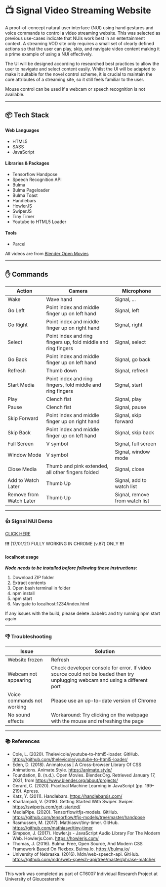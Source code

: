 # :tv: Signal Video Streaming Website

A proof-of-concept natural user interface (NUI) using hand gestures and voice commands to control a video streaming website. This was selected as previous use-cases indicate that NUIs work best in an entertainment context. A streaming VOD site only requires a small set of clearly defined actions so that the user can play, skip, and navigate video content making it a prime example of using a NUI effectively.

The UI will be designed according to researched best practices to allow the user to navigate and select content easily. Whilst the UI will be adapted to make it suitable for the novel control scheme, it is crucial to maintain the core attributes of a streaming site, so it still feels familiar to the user.

Mouse control can be used if a webcam or speech recognition is not available.

---

## :package: Tech Stack

#### Web Languages

- HTML5
- SASS
- JavaScript

#### Libraries & Packages

- Tensorflow Handpose
- Speech Recognition API
- Bulma
- Bulma Pageloader
- Bulma Toast
- Handlebars
- HowlerJS
- SwiperJS
- Tiny Timer
- Youtube to HTML5 Loader

#### Tools

- Parcel

All videos are from [Blender Open Movies](https://www.blender.org/about/projects/)

---

## :hand: Commands

| Action                  | Camera                                                        | Microphone                     |
| ----------------------- | ------------------------------------------------------------- | ------------------------------ |
| Wake                    | Wave hand                                                     | Signal, ...                    |
| Go Left                 | Point index and middle finger up on left hand                 | Signal, left                   |
| Go Right                | Point index and middle finger up on right hand                | Signal, right                  |
| Select                  | Point index and ring fingers up, fold middle and ring fingers | Signal, select                 |
| Go Back                 | Point index and middle finger up on left hand                 | Signal, go back                |
| Refresh                 | Thumb down                                                    | Signal, refresh                |
| Start Media             | Point index and ring fingers, fold middle and ring fingers    | Signal, start                  |
| Play                    | Clench fist                                                   | Signal, play                   |
| Pause                   | Clench fist                                                   | Signal, pause                  |
| Skip Forward            | Point index and middle finger up on right hand                | Signal, skip forward           |
| Skip Back               | Point index and middle finger up on left hand                 | Signal, skip back              |
| Full Screen             | V symbol                                                      | Signal, full screen            |
| Window Mode             | V symbol                                                      | Signal, window mode            |
| Close Media             | Thumb and pink extended, all other fingers folded             | Signal, close                  |
| Add to Watch Later      | Thumb Up                                                      | Signal, add to watch list      |
| Remove from Watch Later | Thumb Up                                                      | Signal, remove from watch list |

---

### :thumbsup: Signal NUI Demo

[CLICK HERE](https://signal-nui.xyz)

:exclamation::exclamation::exclamation: (17/01/21) FULLY WORKING IN CHROME (v.87) ONLY :exclamation::exclamation::exclamation:

#### localhost usage

**_Node needs to be installed before following these instructions:_**

1. Download ZIP folder
2. Extract contents
3. Open bash terminal in folder
4. npm install
5. npm start
6. Navigate to localhost:1234/index.html

If any issues with the build, please delete .babelrc and try running npm start again

---

### :thumbsdown: Troubleshooting

| Issue                      | Solution                                                                                                                     |
| -------------------------- | ---------------------------------------------------------------------------------------------------------------------------- |
| Website frozen             | Refresh                                                                                                                      |
| Webcam not appearing       | Check developer console for error. If video source could not be loaded then try unplugging webcam and using a different port |
| Voice commands not working | Please use an up-to-date version of Chrome                                                                                   |
| No sound effects           | Workaround: Try clicking on the webpage with the mouse and refreshing the page                                               |

---

### :books: References

- Cole, L. (2020). Thelevicole/youtube-to-html5-loader. GitHub. <https://github.com/thelevicole/youtube-to-html5-loader/>
- Eden, D. (2018). Animate.css | A Cross-browser Library Of CSS Animations. Animate.Style. <https://animate.style/>
- Foundation, B. (n.d.). Open Movies. Blender.Org. Retrieved January 17, 2021, from <https://www.blender.org/about/projects/>
- Gerard, C. (2020). Practical Machine Learning in JavaScript (pp. 199–219). Apress.
- Katz, Y. (2011). Handlebars. <https://handlebarsjs.com/>
- Kharlampidi, V. (2018). Getting Started With Swiper. Swiper. <https://swiperjs.com/get-started/>
- MediaPipe. (2020). Tensorflow/tfjs-models. GitHub. <https://github.com/tensorflow/tfjs-models/tree/master/handpose>
- Rasmussen, M. (2017). Mathiasvr/tiny-timer. GitHub. <https://github.com/mathiasvr/tiny-timer>
- Simpson, J. (2017). Howler.js - JavaScript Audio Library For The Modern Web. Howlerjs.Com. <https://howlerjs.com/>
- Thomas, J. (2016). Bulma: Free, Open Source, And Modern CSS Framework Based On Flexbox. Bulma.Io. <https://bulma.io/>
- University of Nebraska. (2016). Mdn/web-speech-api. GitHub. <https://github.com/mdn/web-speech-api/tree/master/phrase-matcher>

---

This work was completed as part of CT6007 Individual Research Project at University of Gloucestershire
